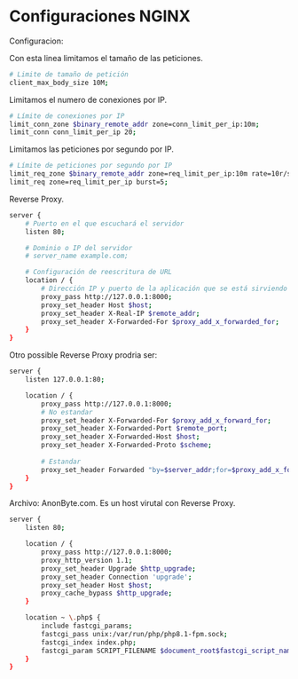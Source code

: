 # Configuraciones NGINX

Configuracion:

Con esta linea limitamos el tamaño de las peticiones.

```bash
# Limite de tamaño de petición
client_max_body_size 10M;
```

Limitamos el numero de conexiones por IP.

```bash
# Límite de conexiones por IP
limit_conn_zone $binary_remote_addr zone=conn_limit_per_ip:10m;
limit_conn conn_limit_per_ip 20;
```

Limitamos las peticiones por segundo por IP.

```bash
# Límite de peticiones por segundo por IP
limit_req_zone $binary_remote_addr zone=req_limit_per_ip:10m rate=10r/s;
limit_req zone=req_limit_per_ip burst=5;
```

Reverse Proxy.

```bash
server {
    # Puerto en el que escuchará el servidor
    listen 80;

    # Dominio o IP del servidor
    # server_name example.com;

    # Configuración de reescritura de URL
    location / {
        # Dirección IP y puerto de la aplicación que se está sirviendo detrás del proxy
        proxy_pass http://127.0.0.1:8000;
        proxy_set_header Host $host;
        proxy_set_header X-Real-IP $remote_addr;
        proxy_set_header X-Forwarded-For $proxy_add_x_forwarded_for;
    }
}
```

Otro possible Reverse Proxy prodria ser:

```bash
server {
    listen 127.0.0.1:80;

    location / {
        proxy_pass http://127.0.0.1:8000;
        # No estandar
        proxy_set_header X-Forwarded-For $proxy_add_x_forward_for;
        proxy_set_header X-Forwarded-Port $remote_port;
        proxy_set_header X-Forwarded-Host $host;
        proxy_set_header X-Forwarded-Proto $scheme;
        
        # Estandar
        proxy_set_header Forwarded "by=$server_addr;for=$proxy_add_x_forwarded_for"
    }
}
```

Archivo: AnonByte.com. Es un host virutal con Reverse Proxy.

```bash
server {
    listen 80;

    location / {
        proxy_pass http://127.0.0.1:8000;
        proxy_http_version 1.1;
        proxy_set_header Upgrade $http_upgrade;
        proxy_set_header Connection 'upgrade';
        proxy_set_header Host $host;
        proxy_cache_bypass $http_upgrade;
    }

    location ~ \.php$ {
        include fastcgi_params;
        fastcgi_pass unix:/var/run/php/php8.1-fpm.sock;
        fastcgi_index index.php;
        fastcgi_param SCRIPT_FILENAME $document_root$fastcgi_script_name;
    }
}
```
